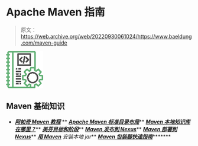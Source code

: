 # Apache Maven 指南

> 原文：<https://web.archive.org/web/20220930061024/https://www.baeldung.com/maven-guide>

![](img/1531dfd885fb23e5e3bc32e3c2e31818.png)

## Maven 基础知识

*   ***[阿帕奇 Maven 教程](/web/20220626081553/https://www.baeldung.com/maven)***
**   ***[Apache Maven 标准目录布局](/web/20220626081553/https://www.baeldung.com/maven-directory-structure)*****   ***[Maven 本地知识库在哪里？](/web/20220626081553/https://www.baeldung.com/maven-local-repository)*****   ***[美芬目标和阶段](/web/20220626081553/https://www.baeldung.com/maven-goals-phases)*****   ***[Maven 发布到 Nexus](/web/20220626081553/https://www.baeldung.com/maven-release-nexus)*****   ***[Maven 部署到 Nexus](/web/20220626081553/https://www.baeldung.com/maven-deploy-nexus)*****   ***[用 Maven](/web/20220626081553/https://www.baeldung.com/install-local-jar-with-maven)** 安装本地 jar***   ***[Maven 包装器快速指南](/web/20220626081553/https://www.baeldung.com/maven-wrapper)**********